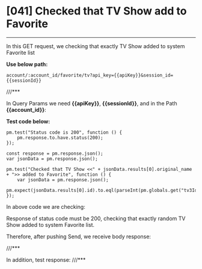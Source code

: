 # [041] Checked that TV Show add to Favorite
___

In this GET request, we checking that exactly TV Show added to system Favorite list

__Use below path:__
```
account/:account_id/favorite/tv?api_key={{apiKey}}&session_id={{sessionId}}
```

///***

In Query Params we need __{{apiKey}}__, __{{sessionId}}__, and in the Path __{{account_id}}__:

__Test code below:__
```
pm.test("Status code is 200", function () {
    pm.response.to.have.status(200);
});

const response = pm.response.json();
var jsonData = pm.response.json();

pm.test("Checked that TV Show <<" + jsonData.results[0].original_name + ">> added to Favorite", function () {
    var jsonData = pm.response.json();
    pm.expect(jsonData.results[0].id).to.eql(parseInt(pm.globals.get("tv3Id")));
});
```

In above code we are checking:

Response of status code must be 200, checking that exactly random TV Show added to system Favorite list.

Therefore, after pushing Send, we receive body response:

///***

In addition, test response:
///***

